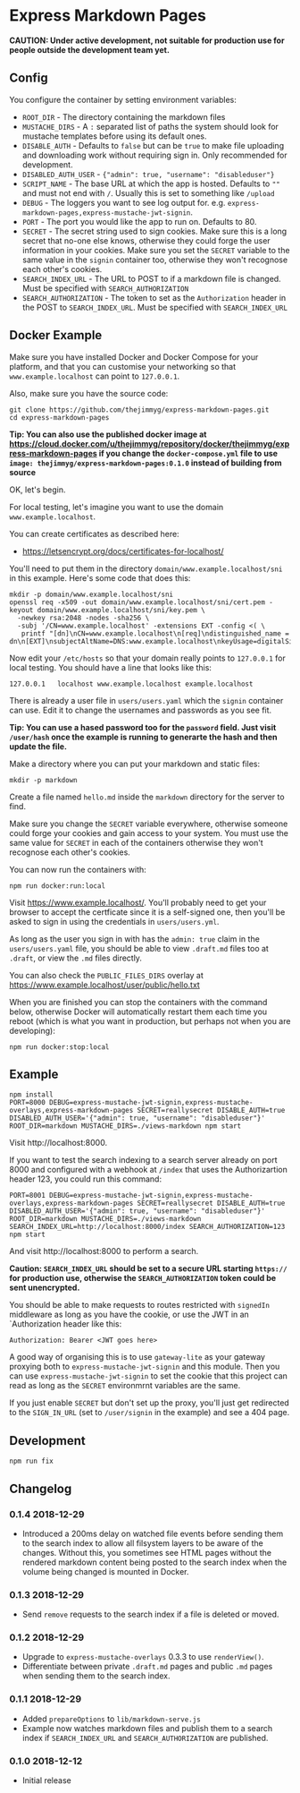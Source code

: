 # Express Markdown Pages

**CAUTION: Under active development, not suitable for production use for people
outside the development team yet.**

## Config

You configure the container by setting environment variables:

* `ROOT_DIR` - The directory containing the markdown files
* `MUSTACHE_DIRS` - A `:` separated list of paths the system should look for mustache templates before using its default ones.
* `DISABLE_AUTH` - Defaults to `false` but can be `true` to make file uploading and downloading work without requiring sign in. Only recommended for development.
* `DISABLED_AUTH_USER` - `{"admin": true, "username": "disableduser"}`
* `SCRIPT_NAME` - The base URL at which the app is hosted. Defaults to `""` and must not end with `/`. Usually this is set to something like `/upload`
* `DEBUG` - The loggers you want to see log output for. e.g. `express-markdown-pages,express-mustache-jwt-signin`.
* `PORT` - The port you would like the app to run on. Defaults to 80.
* `SECRET` - The secret string used to sign cookies. Make sure this is a long secret that no-one else knows, otherwise they could forge the user information in your cookies. Make sure you set the `SECRET` variable to the same value in the `signin` container too, otherwise they won't recognose each other's cookies.
* `SEARCH_INDEX_URL` - The URL to POST to if a markdown file is changed. Must be specified with `SEARCH_AUTHORIZATION`
* `SEARCH_AUTHORIZATION` - The token to set as the `Authorization` header in the POST to `SEARCH_INDEX_URL`. Must be specified with `SEARCH_INDEX_URL`

## Docker Example

Make sure you have installed Docker and Docker Compose for your platform, and
that you can customise your networking so that `www.example.localhost` can
point to `127.0.0.1`.

Also, make sure you have the source code:

```
git clone https://github.com/thejimmyg/express-markdown-pages.git
cd express-markdown-pages
```

**Tip: You can also use the published docker image at https://cloud.docker.com/u/thejimmyg/repository/docker/thejimmyg/express-markdown-pages if you change the `docker-compose.yml` file to use `image: thejimmyg/express-markdown-pages:0.1.0` instead of building from source**

OK, let's begin.

For local testing, let's imagine you want to use the domain `www.example.localhost`.

You can create certificates as described here:

* https://letsencrypt.org/docs/certificates-for-localhost/

You'll need to put them in the directory `domain/www.example.localhost/sni` in this example. Here's some code that does this:

```
mkdir -p domain/www.example.localhost/sni
openssl req -x509 -out domain/www.example.localhost/sni/cert.pem -keyout domain/www.example.localhost/sni/key.pem \
  -newkey rsa:2048 -nodes -sha256 \
  -subj '/CN=www.example.localhost' -extensions EXT -config <( \
   printf "[dn]\nCN=www.example.localhost\n[req]\ndistinguished_name = dn\n[EXT]\nsubjectAltName=DNS:www.example.localhost\nkeyUsage=digitalSignature\nextendedKeyUsage=serverAuth")
```

Now edit your `/etc/hosts` so that your domain really points to `127.0.0.1` for local testing. You should have a line that looks like this:

```
127.0.0.1	localhost www.example.localhost example.localhost
```

There is already a user file in `users/users.yaml` which the `signin` container can use. Edit it to change the usernames and passwords as you see fit.

**Tip: You can use a hased password too for the `password` field. Just visit `/user/hash` once the example is running to generarte the hash and then update the file.**

Make a directory where you can put your markdown and static files:

```
mkdir -p markdown
```

Create a file named `hello.md` inside the `markdown` directory for the server to find.

Make sure you change the `SECRET` variable everywhere, otherwise someone could forge your cookies and gain access to your system. You must use the same value for `SECRET` in each of the containers otherwise they won't recognose each other's cookies.

You can now run the containers with:

```
npm run docker:run:local
```

Visit https://www.example.localhost/. You'll probably need to get your browser to accept the certficate since it is a self-signed one, then you'll be asked to sign in using the credentials in `users/users.yml`.

As long as the user you sign in with has the `admin: true` claim in the `users/users.yaml` file, you should be able to view `.draft.md` files too at `.draft`, or view the `.md` files directly.

You can also check the `PUBLIC_FILES_DIRS` overlay at https://www.example.localhost/user/public/hello.txt

When you are finished you can stop the containers with the command below, otherwise Docker will automatically restart them each time you reboot (which is what you want in production, but perhaps not when you are developing):

```
npm run docker:stop:local
```

## Example

```
npm install
PORT=8000 DEBUG=express-mustache-jwt-signin,express-mustache-overlays,express-markdown-pages SECRET=reallysecret DISABLE_AUTH=true DISABLED_AUTH_USER='{"admin": true, "username": "disableduser"}' ROOT_DIR=markdown MUSTACHE_DIRS=./views-markdown npm start
```

Visit http://localhost:8000.

If you want to test the search indexing to a search server already on port 8000 and configured with a webhook at `/index` that uses the Authorizartion header 123, you could run this command:

```
PORT=8001 DEBUG=express-mustache-jwt-signin,express-mustache-overlays,express-markdown-pages SECRET=reallysecret DISABLE_AUTH=true DISABLED_AUTH_USER='{"admin": true, "username": "disableduser"}' ROOT_DIR=markdown MUSTACHE_DIRS=./views-markdown SEARCH_INDEX_URL=http://localhost:8000/index SEARCH_AUTHORIZATION=123 npm start
```

And visit http://localhost:8000 to perform a search.

**Caution: `SEARCH_INDEX_URL` should be set to a secure URL starting `https://` for production use, otherwise the `SEARCH_AUTHORIZATION` token could be sent unencrypted.**


You should be able to make requests to routes restricted with `signedIn`
middleware as long as you have the cookie, or use the JWT in an `Authorization
header like this:

```
Authorization: Bearer <JWT goes here>
```

A good way of organising this is to use `gateway-lite` as your gateway proxying
both to `express-mustache-jwt-signin` and this module. Then you can use
`express-mustache-jwt-signin` to set the cookie that this project can read as
long as the `SECRET` environmrnt variables are the same.

If you just enable `SECRET` but don't set up the proxy, you'll just get
redirected to the `SIGN_IN_URL` (set to `/user/signin` in the example) and see
a 404 page.

## Development

```
npm run fix
```

## Changelog

### 0.1.4 2018-12-29

* Introduced a 200ms delay on watched file events before sending them to the search index to allow all filsystem layers to be aware of the changes. Without this, you sometimes see HTML pages without the rendered markdown content being posted to the search index when the volume being changed is mounted in Docker.

### 0.1.3 2018-12-29

* Send `remove` requests to the search index if a file is deleted or moved.

### 0.1.2 2018-12-29

* Upgrade to `express-mustache-overlays` 0.3.3 to use `renderView()`.
* Differentiate between private `.draft.md` pages and public `.md` pages when sending them to the search index.

### 0.1.1 2018-12-29

* Added `prepareOptions` to `lib/markdown-serve.js`
* Example now watches markdown files and publish them to a search index if `SEARCH_INDEX_URL` and `SEARCH_AUTHORIZATION` are published.

### 0.1.0 2018-12-12

* Initial release
